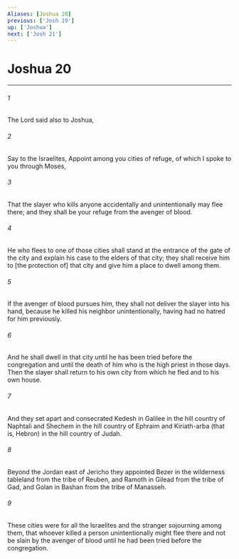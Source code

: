 ```yaml
---
Aliases: [Joshua 20]
previous: ['Josh 19']
up: ['Joshua']
next: ['Josh 21']
---
```

# Joshua 20

***














###### 1 






The Lord said also to Joshua, 













###### 2 






Say to the Israelites, Appoint among you cities of refuge, of which I spoke to you through Moses, 













###### 3 






That the slayer who kills anyone accidentally and unintentionally may flee there; and they shall be your refuge from the avenger of blood. 













###### 4 






He who flees to one of those cities shall stand at the entrance of the gate of the city and explain his case to the elders of that city; they shall receive him to [the protection of] that city and give him a place to dwell among them. 













###### 5 






If the avenger of blood pursues him, they shall not deliver the slayer into his hand, because he killed his neighbor unintentionally, having had no hatred for him previously. 













###### 6 






And he shall dwell in that city until he has been tried before the congregation and until the death of him who is the high priest in those days. Then the slayer shall return to his own city from which he fled and to his own house. 













###### 7 






And they set apart and consecrated Kedesh in Galilee in the hill country of Naphtali and Shechem in the hill country of Ephraim and Kiriath-arba (that is, Hebron) in the hill country of Judah. 













###### 8 






Beyond the Jordan east of Jericho they appointed Bezer in the wilderness tableland from the tribe of Reuben, and Ramoth in Gilead from the tribe of Gad, and Golan in Bashan from the tribe of Manasseh. 













###### 9 






These cities were for all the Israelites and the stranger sojourning among them, that whoever killed a person unintentionally might flee there and not be slain by the avenger of blood until he had been tried before the congregation.
